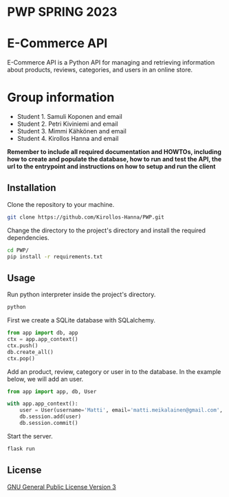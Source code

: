 # PWP SPRING 2023
# E-Commerce API
E-Commerce API is a Python API for managing and retrieving information about products, reviews, categories, and users in an online store.
# Group information
* Student 1. Samuli Koponen and email
* Student 2. Petri Kiviniemi and email
* Student 3. Mimmi Kähkönen and email
* Student 4. Kirollos Hanna and email

__Remember to include all required documentation and HOWTOs, including how to create and populate the database, how to run and test the API, the url to the entrypoint and instructions on how to setup and run the client__

## Installation

Clone the repository to your machine.

```bash
git clone https://github.com/Kirollos-Hanna/PWP.git
```
Change the directory to the project's directory and install the required dependencies.

```bash
cd PWP/
pip install -r requirements.txt
```
## Usage
Run python interpreter inside the project's directory.
```bash
python
```
First we create a SQLite database with SQLalchemy.
```python
from app import db, app
ctx = app.app_context()
ctx.push()
db.create_all()
ctx.pop()
```
Add an product, review, category or user in to the database. In the example below, we will add an user.
```python
from app import app, db, User

with app.app_context():
    user = User(username='Matti', email='matti.meikalainen@gmail.com', password='password', role='seller')
    db.session.add(user)
    db.session.commit()
```
Start the server.
```bash
flask run
```
## License

[GNU General Public License Version 3](https://github.com/Kirollos-Hanna/PWP/blob/main/LICENSE)
